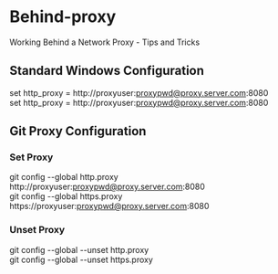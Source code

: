 # Behind-proxy
Working Behind a Network Proxy -  Tips and Tricks

## Standard Windows Configuration

set http_proxy = http://proxyuser:proxypwd@proxy.server.com:8080  
set http_proxy = http://proxyuser:proxypwd@proxy.server.com:8080

## Git Proxy Configuration

### Set Proxy

git config --global http.proxy http://proxyuser:proxypwd@proxy.server.com:8080  
git config --global https.proxy https://proxyuser:proxypwd@proxy.server.com:8080

### Unset Proxy

git config --global --unset http.proxy  
git config --global --unset https.proxy
